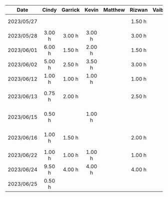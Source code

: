 |    Date    | Cindy  | Garrick | Kevin  | Matthew | Rizwan | Vaibhav |           Task            |
| :--------: | :----: |:-------:| :----: | :-----: | :----: | :------ | :-----------------------: |
| 2023/05/27 |        |         |        |         | 1.50 h |         |    Brainstorming Ideas    |
| 2023/05/28 | 3.00 h | 3.00 h  | 3.00 h |         | 3.00 h |         |     Demo Presentation     |
| 2023/06/01 | 6.00 h | 1.50 h  | 2.00 h |         | 1.50 h |         |   D1: Project Proposal    |
| 2023/06/02 | 5.00 h | 2.50 h  | 3.50 h |         | 3.00 h |         |   D1: Project Proposal    |
| 2023/06/12 | 1.00 h | 1.00 h  | 1.00 h |         | 1.00 h |         |   Architectural Diagram   |
| 2023/06/13 | 0.75 h | 2.00 h  |        |         | 2.50 h |         | D2: Buddy Team Evaluation |
| 2023/06/15 | 0.50 h |         | 1.00 h |         |        |         | D2: Buddy Team Evaluation |
| 2023/06/16 | 1.00 h | 1.50 h  |        |         | 2.00 h |         | D2: Buddy Team Evaluation |
| 2023/06/22 | 1.00 h | 1.00 h  | 1.00 h |         | 1.00 h |         | D3: Prototype Demo (Plan) |
| 2023/06/24 | 9.50 h | 4.00 h  | 4.00 h |         | 4.00 h |         |    D3: Prototype Demo     |
| 2023/06/25 | 0.50 h |         |        |         |        |         |    D3: Prototype Demo     |
